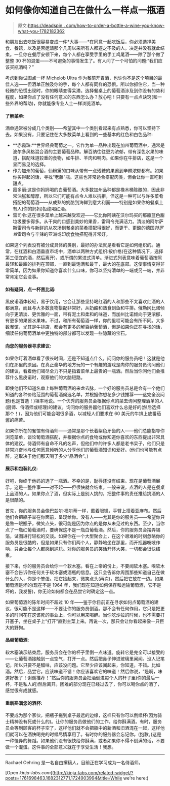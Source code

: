 # 如何像你知道自己在做什么一样点一瓶酒

> 原文:[https://deadspin . com/how-to-order-a-bottle-a-wine-you-know-what-you-1782182362](https://deadspin.com/how-to-order-a-bottle-of-wine-like-you-know-what-youre-1782182362)

和朋友出去吃饭很容易变成一件*大事——*在同意一起吃饭后，你必须选择美食、餐馆，以及是否邀请那个几周以来所有人都避之不及的人。决定并没有就此结束。一旦你在餐厅安顿下来，每个人都在享受手里的手工鸡尾酒——除了那个做了整整 30 杯的混蛋——不可避免的事情发生了。有人问了一个可怕的问题:“我们应该买瓶酒吗？”

考虑到你试图点一杯 Michelob Ultra 作为餐前开胃酒，也许你不是这个项目的最佳人选——但酒单正触及你的手，每个人都有同样的恐惧。所以你抓住它，当一种轻微的恐慌出现时，你的眼睛变得呆滞。选择餐桌上的葡萄酒涉及到你没有的势利程度，如果你点了没有任何意义的东西怎么办？放心吧！只要有一点点诀窍(和一些外界的帮助)，你就能像专业人士一样浏览酒单。

#### **了解菜单:**

酒单通常被分成几个类别——希望其中一个类别看起来有点熟悉，你可以坚持下去。如果没有，只要记住在大多数菜单上看到的一些基本的红色和白色品种:

*   **赤霞珠:**世界经典葡萄之一。它作为单一品种出现在加州葡萄酒中，通常是波尔多风格混合酒的主要葡萄品种。解百纳往往更为浓郁，带有深色水果的味道，搭配味道较重的食物，如牛排、羊肉和鸭肉。如果你在牛排店，这是一个显而易见的选择。
*   作为加州的葡萄，仙粉黛的口味从带有一点残糖的果酱到辛辣浓郁都有。如果你买得起的话，寻找“老藤”瓶。这些也非常适合搭配肉类，但会让你一直吃到甜点。
*   霞多丽:这是你妈妈喝的白葡萄酒。大多数加州品种都是橡木桶陈酿的，因此非常油腻和醇厚，所以它们可能有点令人难以抗拒，但这是一种可以与许多菜肴搭配的葡萄酒——从成熟的奶酪到海鲜到意大利面——特别是如果你的餐桌上有人(你的妈妈)拒绝喝红酒。
*   雷司令:这在很多菜单上越来越受欢迎——它比你阿姨在沃尔玛买的那瓶蓝色甜垃圾要多得多。从干爽的口感到美妙的果香，雷司令充满活力。清淡的阿尔萨斯雷司令与新鲜的从农场到餐桌的菜肴搭配得很好，而更干、更酸的德国*特罗肯*雷司令与辛辣的亚洲或印度食物搭配得非常好。

如果这个列表没有被分成具体的类别，最好的办法就是看看它是如何组织的。通常，在红酒和白酒垂直市场中，酒单以两种方式组织:按价格(在这种情况下，选择第三便宜的酒，然后离开)，或所谓的累进式清单。渐进式列表意味着葡萄酒按照最轻和最甜的排列在顶部，一直到最饱满和最干，最大的在底部。这使事情变得非常简单，因为如果你知道你喜欢什么口味，你可以坚持清单的一端或另一端，并非常肯定它会没事。

#### **如有疑问，点一杯黑比诺:**

黑皮诺酒体较轻，易于饮用，它会让那些坚持喝红酒的人和那些不太喜欢红酒的人都满意，而且与大多数食物搭配非常好，从奶酪和熟食到鱼和牛排。俄勒冈比诺倾向于更清淡、更优雅的一面，带有泥土和柔和的味道，而加州比诺倾向于更浓郁，有更多的果酱水果味。不过，和所有葡萄酒一样，你的里程可能会有所不同。大多数餐馆，尤其是牛排店，都会有更多的解百纳葡萄酒，但是如果你正在寻找的话，细读任何葡萄酒单中更独特的部分都可以发现一些隐藏的宝石。

#### **向您的服务器寻求建议:**

如果你盯着酒单看了很长时间，还是不知道点什么，问问你的服务员吧！这就是他们在那里的原因。在真正豪华的地方玩的一个有趣的游戏是向你的服务员询问他们的建议，看着他们竭尽全力不只是指着菜单上最贵的一瓶酒。然后当你问他们会推荐什么黑皮诺时，观察他们的大脑短路。

即使他们不知道名单上每种葡萄酒的来龙去脉，一个好的服务员总是会有一个他们知道的各种价格范围的葡萄酒候选名单，并根据你想花多少钱推荐——这完全没问题(也是首选！)坦率地说。一个优秀的服务员会根据你点的菜去询问整理酒单的人(厨师、侍酒师或经理)的建议。询问你的服务器他们喜欢什么总是好的(然后选择那个！)，因为他们可能会喝很多酒，以减轻人们要求在 60 美元的牛排上放番茄酱的痛苦。

如果你所在的餐馆有侍酒师——通常是那个长着紫色牙齿的人——他们总能指导你浏览菜单，谈论葡萄酒搭配，并根据你点的食物或你知道你喜欢的东西提出非常具体的建议。侍酒师有自命不凡的名声，但他们中的许多人都是老书呆子，他们只是非常兴奋地与任何愿意倾听的人分享他们的葡萄酒知识和爱好。(他们也可能有点醉，这取决于他们那天喝了多少“品酒会”。)

#### **展示和包装礼仪:**

好吧，你终于他妈的选了一瓶酒。不幸的是，耻辱还没有结束。现在是葡萄酒展示。这是一整件事——对不起——但很快就会结束。一般来说，点酒的人是在餐桌上品酒的人。如果你点了酒，但实际上是别人挑的，把整件事的责任推给挑酒的人是很酷的。

首先，你的服务员会像巴兹尔·福尔蒂一样，戴着眼镜，手臂上搭着亚麻布。然后他们会把瓶子举在你面前，呈现给你。没有人——尤其是你的服务员——希望你只是瞥一眼瓶子，微笑点头，很可能是因为你点的是你从未见过的东西。至少，当你点了一瓶红葡萄酒时，要确保这不是一瓶白葡萄酒。然后，你的服务员会摆弄锡箔，试图进行轻松的交谈。如果你在一个大型聚会上，在这个艰难的时刻忽略你的服务员是很酷的，但是如果只有你们两个人，静静地坐在那里，而开瓶器吱吱作响，只会让每个人都感到尴尬。对你的服务员的笑话开怀大笑，一切都会很快结束。

接下来，你的服务员会给你一个软木塞。看在上帝的份上，不要闻软木塞。嗅软木塞不会告诉你任何关于软木塞或酒瓶的信息。这只会告诉你周围那些知道自己在做什么的人，你是个笨蛋。把它捡起来，微笑点头(再次)，然后把它放在一边。如果葡萄酒是坏的(现在不是 1964 年，我们现在知道如何保存和运输葡萄酒，它不是坏的，我发誓)，你无论如何都会在品尝它时确定这一点。

如果葡萄酒的陈年时间不超过 10 年——鉴于你目前正在寻求如何点葡萄酒的建议，很可能不是这样——不要让你的服务员倒酒。那不会有任何作用，它只是把更多的时间花在这该死的事业上，你可以用来喝醉。当你吃沙拉的时候，也不需要打开塞子，坐在桌子上“打开”直到主菜上来。再说一次，那只会让你看起来像一只巨大的野狗。

#### 品尝葡萄酒:

软木塞演示结束后，服务员会在你的杯子里倒一点味道。旋转它是完全可以接受的——让葡萄酒接触到一点空气，打开一点。然后把鼻子伸进玻璃里闻闻。没人记笔记，所以只要不是醋味，应该没问题。它至少应该闻起来，你知道，不错。比如酒。然后，品尝它。应该味道不错！你应该喜欢它的味道！然后你说，“是啊，味道好极了！谢谢推荐！”然后你的服务员会把酒倒进每个人的杯子里(你的最后一杯，不是私人的)然后离开。困难的部分现在已经过去了，你可以喝你点的酒了，感觉很有成就感。

#### **重新斟满您的酒杯:**

不要成为那个家伙，把瓶子拖到桌子最远的边缘，这样只有你可以倒续杯(因为骑士精神没有死或什么的)。让你的服务员做他们的工作，给你斟满酒。有时，服务员会等到顾客的杯子空了，这样他们就不会把瓶中的新酒和旧酒混在一起，这样他们就可以在酒快喝完的时候尽情享用了。有时你的服务器会忘记你。(抱歉。)这是一种怪异的舞蹈。如果他们没有很快给你斟满，或者如果你不得不倒满的话，不要做一个混蛋。这件事的全部意义就在于享受生活！我想。

* * *

Rachael Oehring 是一名自由撰稿人，目前正在学习成为一名侍酒师。

[Open *kinja-labs.com*](http://kinja-labs.com/related-widget/?posts=1761698463,1682312771,1724903994&title=While we're here:)